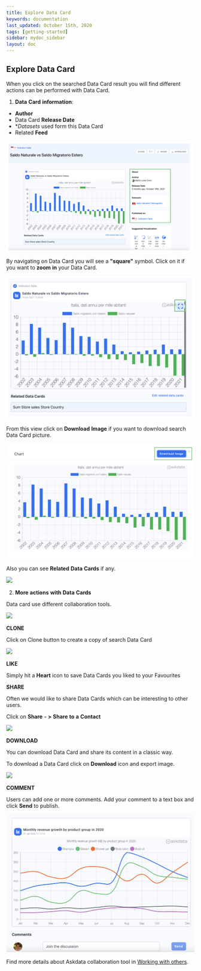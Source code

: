 ```yaml
---
title: Explore Data Card
keywords: documentation
last_updated: October 15th, 2020
tags: [getting-started]
sidebar: mydoc_sidebar
layout: doc
---
```


## Explore Data Card

When you click on the searched Data Card result you will find different actions can be performed with Data Card.

1. **Data** **Card** **information**:

 - **Author**
 - Data Card **Release Date**
 - **Datasets* used form this Data Card
 - Related **Feed**

<img src="/media/user-guide/expdc_1.png" class="image-doc p-3">

By navigating on Data Card you will see a **"square"** symbol. Click on it if you want to **zoom** **in** your Data Card. 

<img src="/media/user-guide/expdc_2.png" class="image-doc p-3">

From this view click on **Download** **Image** if you want to download search Data Card picture.

<img src="/media/user-guide/expdc_3.png" class="image-doc p-3">

Also you can see **Related** **Data** **Cards** if any.

<img src="/media/user-guide/exploredc_4.png" class="image-doc p-3">

2. **More** **actions** **with** **Data** **Cards**

Data card use different collaboration tools.

<img src="/media/user-guide/exploredc_5.png" class="image-doc p-3">

**CLONE**

Click on Clone button to create a copy of search Data Card

<img src="/media/user-guide/exploredc_6.png" class="image-doc p-3">

**LIKE**

Simply hit a **Heart** icon to save Data Cards you liked to your Favourites

**SHARE**

Often we would like to share Data Cards which can be interesting to other users.

Click on **Share** **-** **>** **Share** **to** **a** **Contact**

<img src="/media/user-guide/exploredc_7.png" class="image-doc p-3">

**DOWNLOAD**

You can download Data Card and share its content in a classic way. 

To download a Data Card click on **Download** icon and export image.

<img src="/media/user-guide/exploredc_8.png" class="image-doc p-3">

**COMMENT**

Users can add one or more comments. Add your comment to a text box and click **Send** to publish.

<img src="/media/user-guide/expdc_9.png" class="image-doc p-3">

Find more details about Askdata collaboration tool in [Working with others](/docs/working-with-others).













 








    
